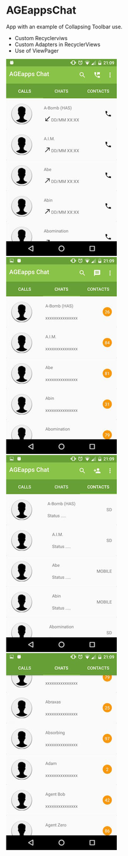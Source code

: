# AGEappsChat
App with an example of Collapsing Toolbar use.

- Custom Recyclerviws
- Custom Adapters in RecyclerViews
- Use of ViewPager

<img src="./screenshots/calls.jpg"/>
<img src="./screenshots/chats.jpg"/>
<img src="./screenshots/contacts.jpg"/>
<img src="./screenshots/collapsed.jpg"/>
